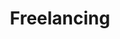 ---
title: 'Freelancing'
coverSVG: ../../assets/gallery/images/freelancing-topics.svg
socialImage: ../../assets/gallery/images/freelancing-topics.jpg
description: Navigate the freelance market with insights, resources, and tips to thrive in the gig economy.
---